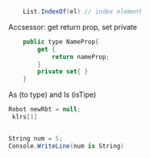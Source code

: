 ```cs
    List.IndexOf(el) // index element
```

Accsessor: get return prop, set private 

```cs
    public type NameProp{
        get {
            return nameProp;
        }
        private set{ }        
    }
```

As (to type) and Is (isTipe)

```cs
Robot newRbt = null;
 klrs[1]


String num = 5;
Console.WriteLine(num is String)
```